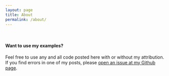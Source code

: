 ```yaml
---
layout: page
title: About
permalink: /about/
---
```


<div class="badge-base LI-profile-badge" data-locale="no_NO" data-size="medium" data-theme="light" data-type="VERTICAL" data-vanity="mikalst" data-version="v1"><a class="badge-base__link LI-simple-link" href="https://no.linkedin.com/in/mikalst?trk=profile-badge"></a></div>
<script src="https://platform.linkedin.com/badges/js/profile.js" async defer type="text/javascript"></script>

&nbsp;
#### Want to use my examples?
Feel free to use any and all code posted here with or without my attribution. If you find errors in one of my posts, please [open an issue at my Github page](https://github.com/mikalst/mikalst.github.io/issues/new/choose).